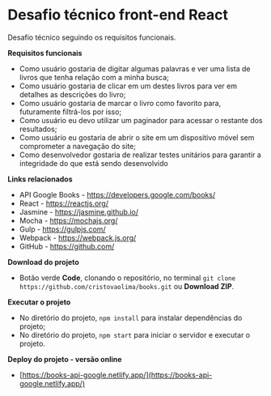 # Desafio técnico front-end React

Desafio técnico seguindo os requisitos funcionais.

**Requisitos funcionais**
* Como usuário gostaria de digitar algumas palavras e ver uma lista de livros que tenha relação com a minha busca;
* Como usuário gostaria de clicar em um destes livros para ver em detalhes as descrições do livro;
* Como usuário gostaria de marcar o livro como favorito para, futuramente filtrá-los por isso;
* Como usuário eu devo utilizar um paginador para acessar o restante dos resultados;
* Como usuário eu gostaria de abrir o site em um dispositivo móvel sem comprometer a navegação do site;
* Como desenvolvedor gostaria de realizar testes unitários para garantir a integridade do que está sendo desenvolvido

**Links relacionados**
* API Google Books - https://developers.google.com/books/
* React - https://reactjs.org/
* Jasmine - https://jasmine.github.io/
* Mocha - https://mochajs.org/
* Gulp - https://gulpjs.com/
* Webpack - https://webpack.js.org/
* GitHub - https://github.com/

**Download do projeto**
* Botão verde **Code**, clonando o repositório, no terminal `git clone https://github.com/cristovaolima/books.git` ou **Download ZIP**.

**Executar o projeto**
* No diretório do projeto, `npm install` para instalar dependências do projeto;
* No diretório do projeto, `npm start` para iniciar o servidor e executar o projeto.

**Deploy do projeto - versão online**
* [https://books-api-google.netlify.app/](https://books-api-google.netlify.app/)
